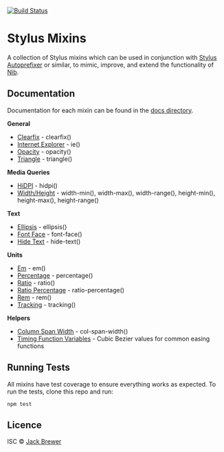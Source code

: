 [![Build Status](https://travis-ci.org/jackbrewer/stylus-mixins.png?branch=master)](https://travis-ci.org/jackbrewer/stylus-mixins)

# Stylus Mixins

A collection of Stylus mixins which can be used in conjunction with [Stylus Autoprefixer](https://github.com/jenius/autoprefixer-stylus) or similar, to mimic, improve, and extend the functionality of [Nib](https://www.npmjs.com/package/nib).

## Documentation

Documentation for each mixin can be found in the [docs directory](https://github.com/jackbrewer/stylus-mixins/tree/master/docs).

**General**
* [Clearfix](https://github.com/jackbrewer/stylus-mixins/blob/master/docs/clearfix.md) - clearfix()
* [Internet Explorer](https://github.com/jackbrewer/stylus-mixins/blob/master/docs/ie.md) - ie()
* [Opacity](https://github.com/jackbrewer/stylus-mixins/blob/master/docs/opacity.md) - opacity()
* [Triangle](https://github.com/jackbrewer/stylus-mixins/blob/master/docs/triangle.md) - triangle()

**Media Queries**
* [HiDPI](https://github.com/jackbrewer/stylus-mixins/blob/master/docs/media/hidpi.md) - hidpi()
* [Width/Height](https://github.com/jackbrewer/stylus-mixins/blob/master/docs/media/width-height.md) - width-min(), width-max(), width-range(), height-min(), height-max(), height-range()

**Text**
* [Ellipsis](https://github.com/jackbrewer/stylus-mixins/blob/master/docs/text/ellipsis.md) - ellipsis()
* [Font Face](https://github.com/jackbrewer/stylus-mixins/blob/master/docs/text/font-face.md) - font-face()
* [Hide Text](https://github.com/jackbrewer/stylus-mixins/blob/master/docs/text/hide-text.md) - hide-text()

**Units**
* [Em](https://github.com/jackbrewer/stylus-mixins/blob/master/docs/units/em.md) - em()
* [Percentage](https://github.com/jackbrewer/stylus-mixins/blob/master/docs/units/percentage.md) - percentage()
* [Ratio](https://github.com/jackbrewer/stylus-mixins/blob/master/docs/units/ratio.md) - ratio()
* [Ratio Percentage](https://github.com/jackbrewer/stylus-mixins/blob/master/docs/units/ratio-percentage.md) - ratio-percentage()
* [Rem](https://github.com/jackbrewer/stylus-mixins/blob/master/docs/units/rem.md) - rem()
* [Tracking](https://github.com/jackbrewer/stylus-mixins/blob/master/docs/units/tracking.md) - tracking()

**Helpers**
* [Column Span Width](https://github.com/jackbrewer/stylus-mixins/blob/master/docs/helpers/col-span-width.md) - col-span-width()
* [Timing Function Variables](https://github.com/jackbrewer/stylus-mixins/blob/master/docs/helpers/timing-functions.md) - Cubic Bezier values for common easing functions


## Running Tests

All mixins have test coverage to ensure everything works as expected. To run the tests, clone this repo and run:

```
npm test
```

## Licence
ISC © [Jack Brewer](https://github.com/jackbrewer/)

